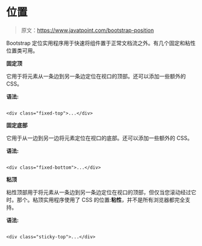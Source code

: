 # 位置

> 原文：<https://www.javatpoint.com/bootstrap-position>

Bootstrap 定位实用程序用于快速将组件置于正常文档流之外。有几个固定和粘性位置类可用。

**固定顶**

它用于将元素从一条边到另一条边定位在视口的顶部。还可以添加一些额外的 CSS。

**语法:**

```

<div class="fixed-top">...</div>

```

**固定底部**

它用于从一边到另一边将元素定位在视口的底部。还可以添加一些额外的 CSS。

**语法:**

```

<div class="fixed-bottom">...</div>

```

**粘顶**

粘性顶部用于将元素从一条边到另一条边定位在视口的顶部，但仅当您滚动经过它时。那个。粘顶实用程序使用了 CSS 的位置:**粘性**，并不是所有浏览器都完全支持。

**语法:**

```

<div class="sticky-top">...</div>

```